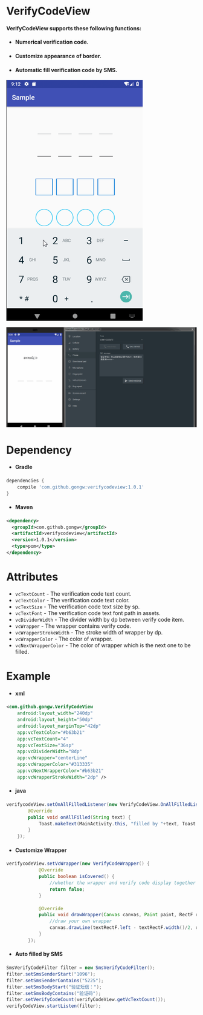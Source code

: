 VerifyCodeView
==========

#### VerifyCodeView supports these following functions: 

- #### Numerical verification code.

- #### Customize appearance of border. 

- #### Automatic fill verification code by SMS.

![CircleView](/images/verifycode_display.gif)

![](/images/auto_filled.gif)

Dependency
===========

- #### Gradle

```groovy
dependencies {
    compile 'com.github.gongw:verifycodeview:1.0.1'
}
```

- #### Maven

```xml
<dependency>
  <groupId>com.github.gongw</groupId>
  <artifactId>verifycodeview</artifactId>
  <version>1.0.1</version>
  <type>pom</type>
</dependency>
```




Attributes
=========

* `vcTextCount` - The verification code text count.
* `vcTextColor` - The verification code text color.
* `vcTextSize` - The verification code text size by sp.
* `vcTextFont` - The verification code text font path in assets.
* `vcDividerWidth` - The divider width by dp between verify code item.
* `vcWrapper` - The wrapper contains verify code.
* `vcWrapperStrokeWidth` - The stroke width of wrapper by dp.
* `vcWrapperColor` - The color of wrapper.
* `vcNextWrapperColor` - The color of wrapper which is the next one to be filled.



Example
=======

- #### xml

```xml
<com.github.gongw.VerifyCodeView
	android:layout_width="240dp"
	android:layout_height="50dp"
	android:layout_marginTop="42dp"
	app:vcTextColor="#b63b21"
	app:vcTextCount="4"
	app:vcTextSize="36sp"
	app:vcDividerWidth="8dp"
	app:vcWrapper="centerLine"
	app:vcWrapperColor="#313335"
	app:vcNextWrapperColor="#b63b21"
	app:vcWrapperStrokeWidth="2dp" />
```

 

- #### java

```java
verifycodeView.setOnAllFilledListener(new VerifyCodeView.OnAllFilledListener() {
        @Override
        public void onAllFilled(String text) {
            Toast.makeText(MainActivity.this, "filled by "+text, Toast.LENGTH_SHORT).show();
        }
    });
```



- #### Customize Wrapper


```java
verifycodeView.setVcWrapper(new VerifyCodeWrapper() {
            @Override
            public boolean isCovered() {
                //whether the wrapper and verify code display together
                return false;
            }

            @Override
            public void drawWrapper(Canvas canvas, Paint paint, RectF rectF, RectF textRectF) {
				//draw your own wrapper
        		canvas.drawLine(textRectF.left - textRectF.width()/2, rectF.height()/2, 									textRectF.right + textRectF.width() / 2, rectF.height()/2, 									paint);
            }
        });
```




- #### Auto filled by SMS

```java
SmsVerifyCodeFilter filter = new SmsVerifyCodeFilter();
filter.setSmsSenderStart("1096");
filter.setSmsSenderContains("5225");
filter.setSmsBodyStart("验证短信：");
filter.setSmsBodyContains("验证码");
filter.setVerifyCodeCount(verifyCodeView.getVcTextCount());
verifyCodeView.startListen(filter);
```


